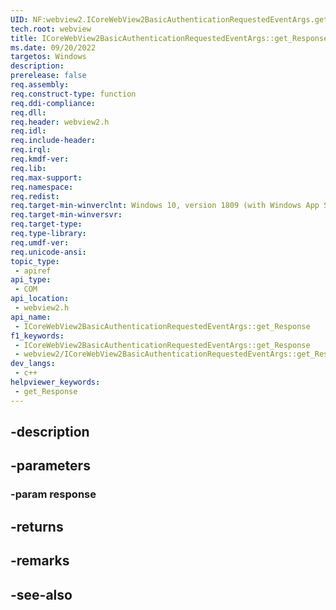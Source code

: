 ```yaml
---
UID: NF:webview2.ICoreWebView2BasicAuthenticationRequestedEventArgs.get_Response
tech.root: webview
title: ICoreWebView2BasicAuthenticationRequestedEventArgs::get_Response
ms.date: 09/20/2022
targetos: Windows
description: 
prerelease: false
req.assembly: 
req.construct-type: function
req.ddi-compliance: 
req.dll: 
req.header: webview2.h
req.idl: 
req.include-header: 
req.irql: 
req.kmdf-ver: 
req.lib: 
req.max-support: 
req.namespace: 
req.redist: 
req.target-min-winverclnt: Windows 10, version 1809 (with Windows App SDK 1.1 or later)
req.target-min-winversvr: 
req.target-type: 
req.type-library: 
req.umdf-ver: 
req.unicode-ansi: 
topic_type:
 - apiref
api_type:
 - COM
api_location:
 - webview2.h
api_name:
 - ICoreWebView2BasicAuthenticationRequestedEventArgs::get_Response
f1_keywords:
 - ICoreWebView2BasicAuthenticationRequestedEventArgs::get_Response
 - webview2/ICoreWebView2BasicAuthenticationRequestedEventArgs::get_Response
dev_langs:
 - c++
helpviewer_keywords:
 - get_Response
---
```


## -description

## -parameters

### -param response

## -returns

## -remarks

## -see-also


